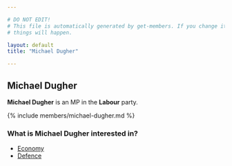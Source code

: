 ```yaml
---

# DO NOT EDIT!
# This file is automatically generated by get-members. If you change it, bad
# things will happen.

layout: default
title: "Michael Dugher"

---
```


## Michael Dugher

**Michael Dugher** is an MP in the **Labour** party.

{% include members/michael-dugher.md %}

### What is Michael Dugher interested in?


* [Economy](/interests/economy.html)
* [Defence](/interests/defence.html)
